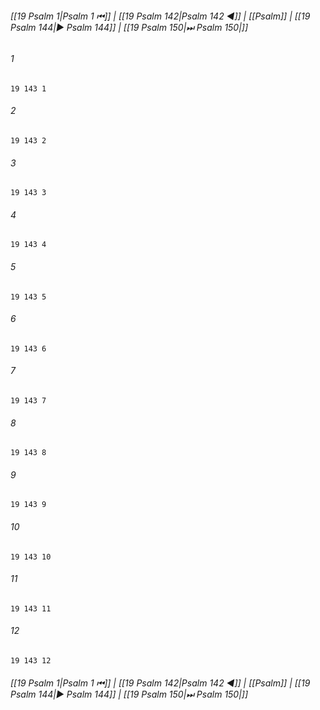 
###### [[19 Psalm 1|Psalm 1 ⏮]] | [[19 Psalm 142|Psalm 142 ◀]] | [[Psalm]] | [[19 Psalm 144|▶ Psalm 144]] | [[19 Psalm 150|⏭ Psalm 150|]]

###### 1
``` verse
19 143 1 
```
###### 2
``` verse
19 143 2 
```
###### 3
``` verse
19 143 3 
```
###### 4
``` verse
19 143 4 
```
###### 5
``` verse
19 143 5 
```
###### 6
``` verse
19 143 6 
```
###### 7
``` verse
19 143 7 
```
###### 8
``` verse
19 143 8 
```
###### 9
``` verse
19 143 9 
```
###### 10
``` verse
19 143 10 
```
###### 11
``` verse
19 143 11 
```
###### 12
``` verse
19 143 12 
```

###### [[19 Psalm 1|Psalm 1 ⏮]] | [[19 Psalm 142|Psalm 142 ◀]] | [[Psalm]] | [[19 Psalm 144|▶ Psalm 144]] | [[19 Psalm 150|⏭ Psalm 150|]]

